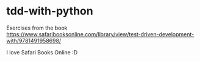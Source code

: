 # tdd-with-python
Exercises from the book https://www.safaribooksonline.com/library/view/test-driven-development-with/9781491958698/

I love Safari Books Online :D
